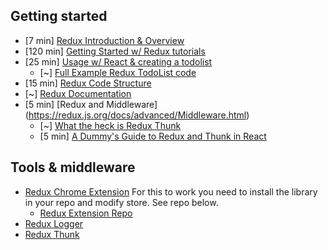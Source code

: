 ## Getting started

* [7 min] [Redux Introduction & Overview](https://www.youtube.com/watch?v=ucd5x3Ka3gw)
* [120 min] [Getting Started w/ Redux tutorials](https://egghead.io/courses/getting-started-with-redux)
* [25 min] [Usage w/ React & creating a todolist](https://redux.js.org/docs/basics/UsageWithReact.html)
  * [~] [Full Example Redux TodoList code](https://redux.js.org/docs/basics/ExampleTodoList.html)
* [15 min] [Redux Code Structure](https://redux.js.org/docs/faq/CodeStructure.html)
* [~] [Redux Documentation](https://redux.js.org/)
* [5 min] [Redux and Middleware] (https://redux.js.org/docs/advanced/Middleware.html)
    * [~] [What the heck is Redux Thunk](https://daveceddia.com/what-is-a-thunk/)
  * [5 min] [A Dummy's Guide to Redux and Thunk in React](https://codepen.io/stowball/post/a-dummy-s-guide-to-redux-and-thunk-in-react)

## Tools & middleware
* [Redux Chrome Extension](https://chrome.google.com/webstore/detail/redux-devtools/lmhkpmbekcpmknklioeibfkpmmfibljd?hl=en) For this to work  you need to install the library in your repo and modify store. See repo below.
  * [Redux Extension Repo](https://github.com/zalmoxisus/redux-devtools-extension)
* [Redux Logger](https://github.com/evgenyrodionov/redux-logger)
* [Redux Thunk](https://github.com/gaearon/redux-thunk)